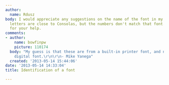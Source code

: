 ```yaml
---
author:
  name: Rdusz
body: I would appreciate any suggestions on the name of the font in my attachment.  The
  letters are close to Consolas, but the numbers don't match that font.  Thank you
  for your help.
comments:
- author:
    name: bowfinpw
    picture: 110174
  body: "My guess is that these are from a built-in printer font, and not a desktop
    digital font.\r\n\r\n- Mike Yanega"
  created: '2013-05-14 15:44:06'
date: '2013-05-14 14:33:04'
title: Identification of a font

---
```

